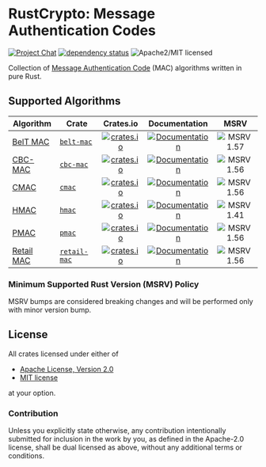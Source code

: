 # RustCrypto: Message Authentication Codes

[![Project Chat][chat-image]][chat-link]
[![dependency status][deps-image]][deps-link]
![Apache2/MIT licensed][license-image]

Collection of [Message Authentication Code][1] (MAC) algorithms written in pure Rust.

## Supported Algorithms

| Algorithm    | Crate          | Crates.io | Documentation | MSRV |
|--------------|----------------|:---------:|:-------------:|:----:|
| [BelT MAC]   | [`belt-mac`]   |   [![crates.io](https://img.shields.io/crates/v/belt-mac.svg)](https://crates.io/crates/belt-mac)   |   [![Documentation](https://docs.rs/belt-mac/badge.svg)](https://docs.rs/belt-mac)   | ![MSRV 1.57][msrv-1.57] |
| [CBC-MAC]    | [`cbc-mac`]    |    [![crates.io](https://img.shields.io/crates/v/cbc-mac.svg)](https://crates.io/crates/cbc-mac)    |    [![Documentation](https://docs.rs/cbc-mac/badge.svg)](https://docs.rs/cbc-mac)    | ![MSRV 1.56][msrv-1.56] |
| [CMAC]       | [`cmac`]       |       [![crates.io](https://img.shields.io/crates/v/cmac.svg)](https://crates.io/crates/cmac)       |       [![Documentation](https://docs.rs/cmac/badge.svg)](https://docs.rs/cmac)       | ![MSRV 1.56][msrv-1.56] |
| [HMAC]       | [`hmac`]       |       [![crates.io](https://img.shields.io/crates/v/hmac.svg)](https://crates.io/crates/hmac)       |       [![Documentation](https://docs.rs/hmac/badge.svg)](https://docs.rs/hmac)       | ![MSRV 1.41][msrv-1.41] |
| [PMAC]       | [`pmac`]       |       [![crates.io](https://img.shields.io/crates/v/pmac.svg)](https://crates.io/crates/pmac)       |       [![Documentation](https://docs.rs/pmac/badge.svg)](https://docs.rs/pmac)       | ![MSRV 1.56][msrv-1.56] |
| [Retail MAC] | [`retail-mac`] | [![crates.io](https://img.shields.io/crates/v/retail-mac.svg)](https://crates.io/crates/retail-mac) | [![Documentation](https://docs.rs/retail-mac/badge.svg)](https://docs.rs/retail-mac) | ![MSRV 1.56][msrv-1.56] |

### Minimum Supported Rust Version (MSRV) Policy

MSRV bumps are considered breaking changes and will be performed only with minor version bump.

## License

All crates licensed under either of

* [Apache License, Version 2.0](http://www.apache.org/licenses/LICENSE-2.0)
* [MIT license](http://opensource.org/licenses/MIT)

at your option.

### Contribution

Unless you explicitly state otherwise, any contribution intentionally submitted for inclusion in the work by you, as defined in the Apache-2.0 license, shall be dual licensed as above, without any additional terms or conditions.

[//]: # (badges)

[chat-image]: https://img.shields.io/badge/zulip-join_chat-blue.svg
[chat-link]: https://rustcrypto.zulipchat.com/#narrow/stream/260044-MACs
[license-image]: https://img.shields.io/badge/license-Apache2.0/MIT-blue.svg
[deps-image]: https://deps.rs/repo/github/RustCrypto/MACs/status.svg
[deps-link]: https://deps.rs/repo/github/RustCrypto/MACs
[msrv-1.41]: https://img.shields.io/badge/rustc-1.41.0+-blue.svg
[msrv-1.56]: https://img.shields.io/badge/rustc-1.56.0+-blue.svg
[msrv-1.57]: https://img.shields.io/badge/rustc-1.57.0+-blue.svg

[//]: # (crates)

[`belt-mac`]: ./belt-mac
[`cbc-mac`]: ./cbc-mac
[`cmac`]: ./cmac
[`hmac`]: ./hmac
[`pmac`]: ./pmac
[`retail-mac`]: ./retail-mac

[//]: # (footnotes)

[1]: https://en.wikipedia.org/wiki/Message_authentication_code

[//]: # (algorithms)

[BelT MAC]: https://apmi.bsu.by/assets/files/std/belt-spec371.pdf
[CBC-MAC]: https://en.wikipedia.org/wiki/CBC-MAC
[CMAC]: https://en.wikipedia.org/wiki/One-key_MAC
[HMAC]: https://en.wikipedia.org/wiki/HMAC
[PMAC]: https://en.wikipedia.org/wiki/PMAC_(cryptography)
[Retail MAC]: https://en.wikipedia.org/wiki/ISO/IEC_9797-1#MAC_algorithm_3
